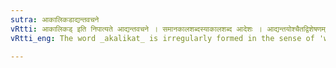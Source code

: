```yaml
---
sutra: आकालिकडाद्यन्तवचने
vRtti: आकालिकड् इति निपात्यते आद्यन्तवचने । समानकालशब्दस्याकालशब्द आदेशः । आद्यन्तयोश्चैतद्विशेषणम् । इकट् प्रत्ययश्च निपात्यते ॥
vRtti_eng: The word _akalikat_ is irregularly formed in the sense of 'what coincides with the beginning and the end i. e. what lasts only an instant'.

---
```

